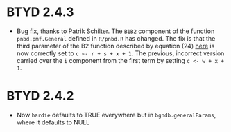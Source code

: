 # BTYD 2.4.3

 * Bug fix, thanks to Patrik Schilter. The `B1B2` component of the function `pnbd.pmf.General` defined in `R/pnbd.R` has changed. The fix is that the third parameter of the B2 function described by equation (24) [here](https://www.brucehardie.com/notes/013/Pareto_NBD_interval_pmf_rev.pdf) is now correctly set to `c <- r + s + x + 1`. The previous, incorrect version carried over the `i` component from the first term by setting `c <- w + x + 1`.

# BTYD 2.4.2

 * Now `hardie` defaults to TRUE everywhere but in `bgndb.generalParams`, where it defaults to NULL